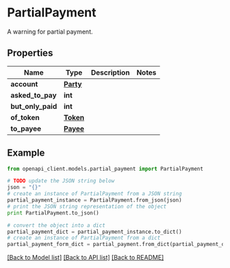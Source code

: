 # PartialPayment

A warning for partial payment.

## Properties
Name | Type | Description | Notes
------------ | ------------- | ------------- | -------------
**account** | [**Party**](Party.md) |  | 
**asked_to_pay** | **int** |  | 
**but_only_paid** | **int** |  | 
**of_token** | [**Token**](Token.md) |  | 
**to_payee** | [**Payee**](Payee.md) |  | 

## Example

```python
from openapi_client.models.partial_payment import PartialPayment

# TODO update the JSON string below
json = "{}"
# create an instance of PartialPayment from a JSON string
partial_payment_instance = PartialPayment.from_json(json)
# print the JSON string representation of the object
print PartialPayment.to_json()

# convert the object into a dict
partial_payment_dict = partial_payment_instance.to_dict()
# create an instance of PartialPayment from a dict
partial_payment_form_dict = partial_payment.from_dict(partial_payment_dict)
```
[[Back to Model list]](../README.md#documentation-for-models) [[Back to API list]](../README.md#documentation-for-api-endpoints) [[Back to README]](../README.md)


